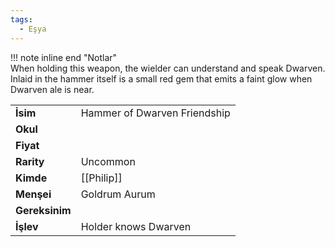 ```yaml
---
tags:
  - Eşya
---  
```

  
  
!!! note inline end "Notlar"  
	When holding this weapon, the wielder can understand and speak Dwarven. Inlaid in the hammer itself is a small red gem that emits a faint glow when Dwarven ale is near.     
  
|  |  |  
|---|---|  
| **İsim** | Hammer of Dwarven Friendship|  
| **Okul** | |  
| **Fiyat** | |  
| **Rarity** | Uncommon|  
| **Kimde** | [[Philip]]|  
| **Menşei** | Goldrum Aurum|  
| **Gereksinim** | |  
| **İşlev** | Holder knows Dwarven|  
  
  
